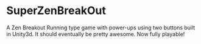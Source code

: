 # SuperZenBreakOut
A Zen Breakout Running type game with power-ups using two buttons built in Unity3d. It should eventually be pretty awesome. Now fully playable!
